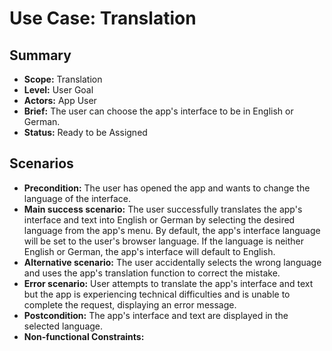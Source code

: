 # Use Case: Translation

## Summary

- **Scope:** Translation
- **Level:** User Goal
- **Actors:** App User
- **Brief:** The user can choose the app's interface to be in English or German.
- **Status:** Ready to be Assigned

## Scenarios

- **Precondition:**
  The user has opened the app and wants to change the language of the interface.
- **Main success scenario:**
  The user successfully translates the app's interface and text into English or German by selecting the desired language from the app's menu.
  By default, the app's interface language will be set to the user's browser language.
  If the language is neither English or German, the app's interface will default to English.
- **Alternative scenario:**
  The user accidentally selects the wrong language and uses the app's translation function to correct the mistake.
- **Error scenario:**
  User attempts to translate the app's interface and text but the app is experiencing technical difficulties and is unable to complete the request, displaying an error message.
- **Postcondition:**
  The app's interface and text are displayed in the selected language.
- **Non-functional Constraints:**
